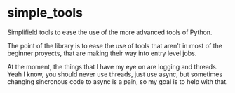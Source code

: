 # simple_tools

Simplifield tools to ease the use of the more advanced tools of Python.

The point of the library is to ease the use of tools that aren't in most of the beginner proyects, that are making their way into entry level jobs.

At the moment, the things that I have my eye on are logging and threads. Yeah I know, you should never use threads, just use async, but sometimes changing sincronous code to async is a pain, so my goal is to help with that.
